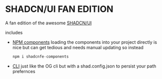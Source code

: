 # SHADCN/UI FAN EDITION

A fan edition of the awesome [SHADCN/UI](https://github.com/shadcn/ui)

includes

- [NPM components](https://github.com/tigawanna/shadcn-ui-fanedition/tree/master/packages/ui)
  loading the components into your project directly is nice but can get tedious and needs manual updating
  so instead

  ```js
  npm i shadcnfe-components
  ```

- [CLI](https://github.com/tigawanna/shadcn-ui-fanedition/tree/master/packages/cli)
  just like the OG cli but with a shad.config.json to persist your path prefernces
